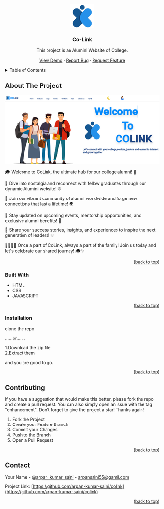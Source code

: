 

<!-- PROJECT LOGO -->
<br />
<div align="center" id='readme-top'>
  <a href="https://github.com/arpan-kumar-saini/colink">
    <img src="https://github.com/arpan-kumar-saini/Stock-images/blob/main/CoLinkLogo.png" alt="Logo" width="80" height="80">
  </a>

  <h3 align="center">Co-Link</h3>

  <p align="center">
    This project is an Alumini Website of College.
    <br />   
    <br />
    <a href="https://arpan-colink.netlify.app/" target='_blank'>View Demo</a>
    ·
    <a href="">Report Bug</a>
    ·
    <a href="">Request Feature</a>
  </p>
</div>



<!-- TABLE OF CONTENTS -->
<details>
  <summary>Table of Contents</summary>
  <ol>
    <li>
      <a href="#about-the-project">About The Project</a>
      <ul>
        <li><a href="#built-with">Built With</a></li>
      </ul>
    </li>      
    <li><a href="#installation">Installation</a></li>
    <li><a href="#contributing">Contributing</a></li>
    <li><a href="#contact">Contact</a></li>
  </ol>
</details>



<!-- ABOUT THE PROJECT -->
## About The Project
<img src='https://github.com/arpan-kumar-saini/Stock-images/blob/main/CoLinkHomepage.png'>

🎓 Welcome to CoLink, the ultimate hub for our college alumni! 🎉 <br>

🌟 Dive into nostalgia and reconnect with fellow graduates through our dynamic Alumini website! 🌐 <br>

🤝 Join our vibrant community of alumni worldwide and forge new connections that last a lifetime! 🌍 <br>

🔗 Stay updated on upcoming events, mentorship opportunities, and exclusive alumni benefits! 📅 <br>

💬 Share your success stories, insights, and experiences to inspire the next generation of leaders! 💡 <br>

👩‍🎓👨‍🎓 Once a part of CoLink, always a part of the family! Join us today and let's celebrate our shared journey! 🎓✨ <br>

<p align="right">(<a href="#readme-top">back to top</a>)</p>



### Built With

* HTML
* CSS
* JAVASCRIPT

<p align="right">(<a href="#readme-top">back to top</a>)</p>




### Installation

clone the repo

......or....... 

1.Download the zip file <br>
2.Extract them

and you are good to go.

  

<p align="right">(<a href="#readme-top">back to top</a>)</p>


<!-- CONTRIBUTING -->
## Contributing


If you have a suggestion that would make this better, please fork the repo and create a pull request. You can also simply open an issue with the tag "enhancement".
Don't forget to give the project a star! Thanks again!

1. Fork the Project
2. Create your Feature Branch 
3. Commit your Changes 
4. Push to the Branch 
5. Open a Pull Request

<p align="right">(<a href="#readme-top">back to top</a>)</p>



<!-- CONTACT -->
## Contact

Your Name - [@arpan_kumar_saini](https://www.instagram.com/arpan_kumar_saini/) - arpansaini55@gamil.com

Project Link: [https://github.com/arpan-kumar-saini/colink](https://github.com/arpan-kumar-saini/colink)

<p align="right">(<a href="#readme-top">back to top</a>)</p>







 
